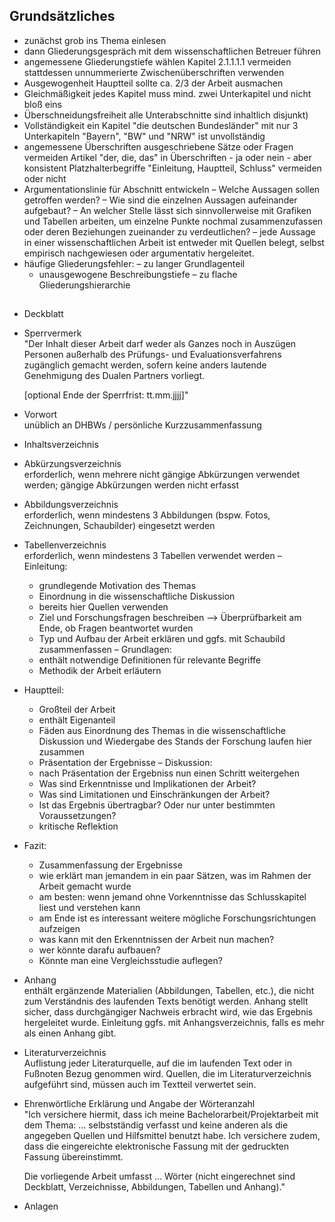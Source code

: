 
## Grundsätzliches
- zunächst grob ins Thema einlesen
- dann Gliederungsgespräch mit dem wissenschaftlichen Betreuer führen
- angemessene Gliederungstiefe wählen
  Kapitel 2.1.1.1.1 vermeiden
  stattdessen unnummerierte Zwischenüberschriften verwenden
- Ausgewogenheit
  Hauptteil sollte ca. 2/3 der Arbeit ausmachen
- Gleichmäßigkeit
  jedes Kapitel muss mind. zwei Unterkapitel und nicht bloß eins
- Überschneidungsfreiheit
  alle Unterabschnitte sind inhaltlich disjunkt)
- Vollständigkeit
  ein Kapitel "die deutschen Bundesländer" mit nur 3 Unterkapiteln "Bayern", "BW" und "NRW" ist unvollständig
- angemessene Überschriften
  ausgeschriebene Sätze oder Fragen vermeiden
  Artikel "der, die, das" in Überschriften - ja oder nein - aber konsistent
  Platzhalterbegriffe "Einleitung, Hauptteil, Schluss" vermeiden oder nicht
- Argumentationslinie für Abschnitt entwickeln
  – Welche Aussagen sollen getroffen werden?
  – Wie sind die einzelnen Aussagen aufeinander aufgebaut?
  – An welcher Stelle lässt sich sinnvollerweise mit Grafiken und Tabellen arbeiten, um einzelne Punkte nochmal zusammenzufassen oder deren Beziehungen zueinander zu verdeutlichen?
  – jede Aussage in einer wissenschaftlichen Arbeit ist entweder mit Quellen belegt, selbst empirisch nachgewiesen oder argumentativ hergeleitet.
- häufige Gliederungsfehler:
  – zu langer Grundlagenteil
  - unausgewogene Beschreibungstiefe
  – zu flache Gliederungshierarchie



## 
- Deckblatt
- Sperrvermerk<br>
  "Der Inhalt dieser Arbeit darf weder als Ganzes noch in Auszügen Personen außerhalb des Prüfungs- und Evaluationsverfahrens zugänglich gemacht werden, sofern keine anders lautende Genehmigung des Dualen Partners vorliegt.

  [optional Ende der Sperrfrist: tt.mm.jjjj]"
  
- Vorwort<br>
  unüblich an DHBWs / persönliche Kurzzusammenfassung
- Inhaltsverzeichnis<br>
- Abkürzungsverzeichnis<br>
  erforderlich, wenn mehrere nicht gängige Abkürzungen verwendet werden; gängige Abkürzungen werden nicht erfasst
- Abbildungsverzeichnis<br>
  erforderlich, wenn mindestens 3 Abbildungen (bspw. Fotos, Zeichnungen, Schaubilder) eingesetzt werden
- Tabellenverzeichnis<br>
  erforderlich, wenn mindestens 3 Tabellen verwendet werden
– Einleitung:
  - grundlegende Motivation des Themas
  - Einordnung in die wissenschaftliche Diskussion
  - bereits hier Quellen verwenden
  - Ziel und Forschungsfragen beschreiben –> Überprüfbarkeit am Ende, ob Fragen beantwortet wurden
  - Typ und Aufbau der Arbeit erklären und ggfs. mit Schaubild zusammenfassen
– Grundlagen:
  - enthält notwendige Definitionen für relevante Begriffe
  - Methodik der Arbeit erläutern
- Hauptteil:
  - Großteil der Arbeit
  - enthält Eigenanteil
  - Fäden aus Einordnung des Themas in die wissenschaftliche Diskussion und Wiedergabe des Stands der Forschung laufen hier zusammen
  - Präsentation der Ergebnisse
– Diskussion:
  - nach Präsentation der Ergebniss nun einen Schritt weitergehen
  - Was sind Erkenntnisse und Implikationen der Arbeit?
  - Was sind Limitationen und Einschränkungen der Arbeit?
  - Ist das Ergebnis übertragbar? Oder nur unter bestimmten Voraussetzungen?
  - kritische Reflektion
- Fazit:
  - Zusammenfassung der Ergebnisse
  - wie erklärt man jemandem in ein paar Sätzen, was im Rahmen der Arbeit gemacht wurde
  - am besten: wenn jemand ohne Vorkenntnisse das Schlusskapitel liest und verstehen kann
  - am Ende ist es interessant weitere mögliche Forschungsrichtungen aufzeigen
  - was kann mit den Erkenntnissen der Arbeit nun machen?
  - wer könnte darafu aufbauen?
  - Könnte man eine Vergleichsstudie auflegen?
- Anhang<br>
  enthält ergänzende Materialien (Abbildungen, Tabellen, etc.), die nicht zum Verständnis des laufenden Texts benötigt werden. Anhang stellt sicher, dass durchgängiger Nachweis erbracht wird, wie das Ergebnis hergeleitet wurde. Einleitung ggfs. mit Anhangsverzeichnis, falls es mehr als einen Anhang gibt.
- Literaturverzeichnis<br>
  Auflistung jeder Literaturquelle, auf die im laufenden Text oder in Fußnoten Bezug genommen wird. Quellen, die im Literaturverzeichnis aufgeführt sind, müssen auch im Textteil verwertet sein.
- Ehrenwörtliche Erklärung und Angabe der Wörteranzahl<br>
  "Ich versichere hiermit, dass ich meine Bachelorarbeit/Projektarbeit mit dem Thema: … selbstständig verfasst und keine anderen als die angegeben Quellen und Hilfsmittel benutzt habe. Ich versichere zudem, dass die eingereichte elektronische Fassung mit der gedruckten Fassung übereinstimmt.
  
  Die vorliegende Arbeit umfasst … Wörter (nicht eingerechnet sind Deckblatt, Verzeichnisse, Abbildungen, Tabellen und Anhang)."

- Anlagen<br>
